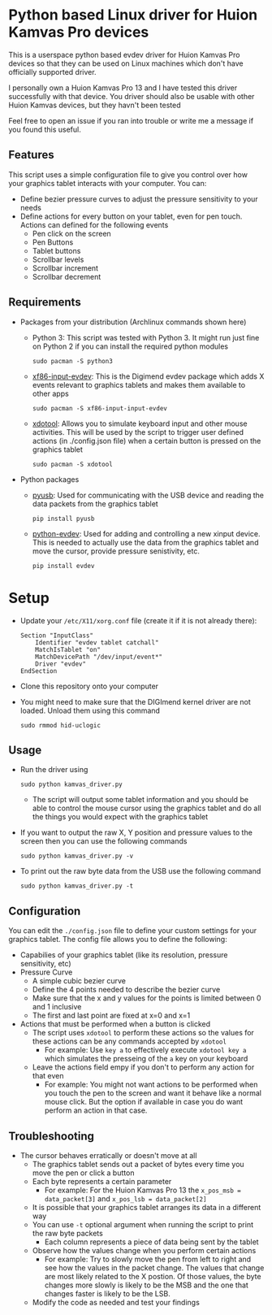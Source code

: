 # Python based Linux driver for Huion Kamvas Pro devices

This is a userspace python based evdev driver for Huion Kamvas Pro devices so that they can be used on Linux machines which don't have officially supported driver.

I personally own a Huion Kamvas Pro 13 and I have tested this driver successfully with that device. You driver should also be usable with other Huion Kamvas devices, but they havn't been tested

Feel free to open an issue if you ran into trouble or write me a message if you found this useful. 

## Features

This script uses a simple configuration file to give you control over how your graphics tablet interacts with your computer. You can:
- Define bezier pressure curves to adjust the pressure sensitivity to your needs
- Define actions for every button on your tablet, even for pen touch. Actions can defined for the following events
    - Pen click on the screen
    - Pen Buttons
    - Tablet buttons
    - Scrollbar levels
    - Scrollbar increment
    - Scrollbar decrement

## Requirements

- Packages from your distribution (Archlinux commands shown here)
    - Python 3: This script was tested with Python 3. It might run just fine on Python 2 if you can install the required python modules

        ```
        sudo pacman -S python3
        ```
    - [xf86-input-evdev](https://digimend.github.io/support/howto/drivers/evdev/): This is the Digimend evdev package which adds X events relevant to graphics tablets and makes them available to other apps
        
        ```
        sudo pacman -S xf86-input-input-evdev
        ```
    - [xdotool](https://www.semicomplete.com/projects/xdotool/): Allows you to simulate keyboard input and other mouse activities. This will be used by the script to trigger user defined actions (in ./config.json file) when a certain button is pressed on the graphics tablet
        
        ```
        sudo pacman -S xdotool
        ```
- Python packages
    - [pyusb](https://walac.github.io/pyusb/): Used for communicating with the USB device and reading the data packets from the graphics tablet
    
        ```
        pip install pyusb
        ```
    - [python-evdev](https://github.com/gvalkov/python-evdev): Used for adding and controlling a new xinput device. This is needed to actually use the data from the graphics tablet and move the cursor, provide pressure senistivity, etc.
        
        ```
        pip install evdev
        ```

# Setup

- Update your `/etc/X11/xorg.conf` file (create it if it is not already there):

    ```
    Section "InputClass"
        Identifier "evdev tablet catchall"
        MatchIsTablet "on"
        MatchDevicePath "/dev/input/event*"
        Driver "evdev"
    EndSection
    ```

- Clone this repository onto your computer
- You might need to make sure that the DIGImend kernel driver are not loaded. Unload them using this command

    ```
    sudo rmmod hid-uclogic
    ```

## Usage

- Run the driver using

    ```
    sudo python kamvas_driver.py
    ```

    - The script will output some tablet information and you should be able to control the mouse cursor using the graphics tablet and do all the things you would expect with the graphics tablet
- If you want to output the raw X, Y position and pressure values to the screen then you can use the following commands

    ```
    sudo python kamvas_driver.py -v
    ```
- To print out the raw byte data from the USB use the following command
    
    ```
    sudo python kamvas_driver.py -t
    ```

## Configuration

You can edit the `./config.json` file to define your custom settings for your graphics tablet. The config file allows you to define the following:
- Capabilies of your graphics tablet (like its resolution, pressure sensitivity, etc)
- Pressure Curve 
    - A simple cubic bezier curve
    - Define the 4 points needed to describe the bezier curve
    - Make sure that the x and y values for the points is limited between 0 and 1 inclusive
    - The first and last point are fixed at x=0 and x=1
- Actions that must be performed when a button is clicked
    - The script uses `xdotool` to perform these actions so the values for these actions can be any commands accepted by `xdotool`
        - For example: Use `key a` to effectively execute `xdotool key a` which simulates the presseing of the `a` key on your keyboard
    - Leave the actions field empy if you don't to perform any action for that even
        - For example: You might not want actions to be performed when you touch the pen to the screen and want it behave like a normal mouse click. But the option if available in case you do want perform an action in that case.

## Troubleshooting

- The cursor behaves erratically or doesn't move at all
    - The graphics tablet sends out a packet of bytes every time you move the pen or click a button
    - Each byte represents a certain parameter
        - For example: For the Huion Kamvas Pro 13 the `x_pos_msb = data_packet[3]` and `x_pos_lsb = data_packet[2]`
    - It is possible that your graphics tablet arranges its data in a different way
    - You can use `-t` optional argument when running the script to print the raw byte packets
        - Each column represents a piece of data being sent by the tablet 
    - Observe how the values change when you perform certain actions
        - For example: Try to slowly move the pen from left to right and see how the values in the packet change. The values that change are most likely related to the X postion. Of those values, the byte changes more slowly is likely to be the MSB and the one that changes faster is likely to be the LSB.
    - Modify the code as needed and test your findings
